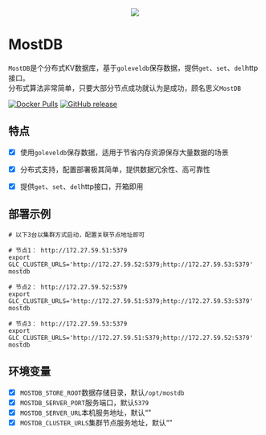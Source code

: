 <div align=center>
<img src="https://gotoeasy.github.io/screenshots/mostdb/mostdb.png"/>
</div>


# MostDB

`MostDB`是个分布式KV数据库，基于`goleveldb`保存数据，提供`get`、`set`、`del`http接口。<br>
分布式算法非常简单，只要大部分节点成功就认为是成功，顾名思义`MostDB`
<br>

[![Docker Pulls](https://img.shields.io/docker/pulls/gotoeasy/glc)](https://hub.docker.com/r/gotoeasy/glc)
[![GitHub release](https://img.shields.io/github/release/gotoeasy/glogcenter.svg)](https://github.com/gotoeasy/glogcenter/releases/latest)
<br>


## 特点
- [x] 使用`goleveldb`保存数据，适用于节省内存资源保存大量数据的场景
- [x] 分布式支持，配置部署极其简单，提供数据冗余性、高可靠性
- [x] 提供`get`、`set`、`del`http接口，开箱即用


## 部署示例
```shell
# 以下3台以集群方式启动，配置关联节点地址即可

# 节点1： http://172.27.59.51:5379
export GLC_CLUSTER_URLS='http://172.27.59.52:5379;http://172.27.59.53:5379'
mostdb

# 节点2： http://172.27.59.52:5379
export GLC_CLUSTER_URLS='http://172.27.59.51:5379;http://172.27.59.53:5379'
mostdb

# 节点3： http://172.27.59.53:5379
export GLC_CLUSTER_URLS='http://172.27.59.51:5379;http://172.27.59.52:5379'
mostdb
```

## 环境变量
- [x] `MOSTDB_STORE_ROOT`数据存储目录，默认`/opt/mostdb`
- [x] `MOSTDB_SERVER_PORT`服务端口，默认`5379`
- [x] `MOSTDB_SERVER_URL`本机服务地址，默认“”
- [x] `MOSTDB_CLUSTER_URLS`集群节点服务地址，默认“”
